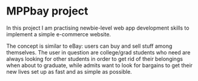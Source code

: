 # MPPbay project

In this project I am practising newbie-level web app development skills to implement a simple e-commerce website.

The concept is similar to eBay: users can buy and sell stuff among themselves. The user in question are college/grad students who need are always looking for other students in order to get rid of their belongings when about to graduate, while admits want to look for bargains to get their new lives set up as fast and as simple as possible.

